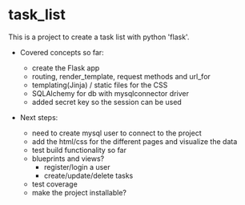 # task_list

This is a project to create a task list with python 'flask'.

- Covered concepts so far:

  - create the Flask app
  - routing, render_template, request methods and url_for
  - templating(Jinja) / static files for the CSS
  - SQLAlchemy for db with mysqlconnector driver
  - added secret key so the session can be used

- Next steps:
  - need to create mysql user to connect to the project
  - add the html/css for the different pages and visualize the data
  - test build functionality so far
  - blueprints and views?
    - register/login a user
    - create/update/delete tasks
  - test coverage
  - make the project installable?
